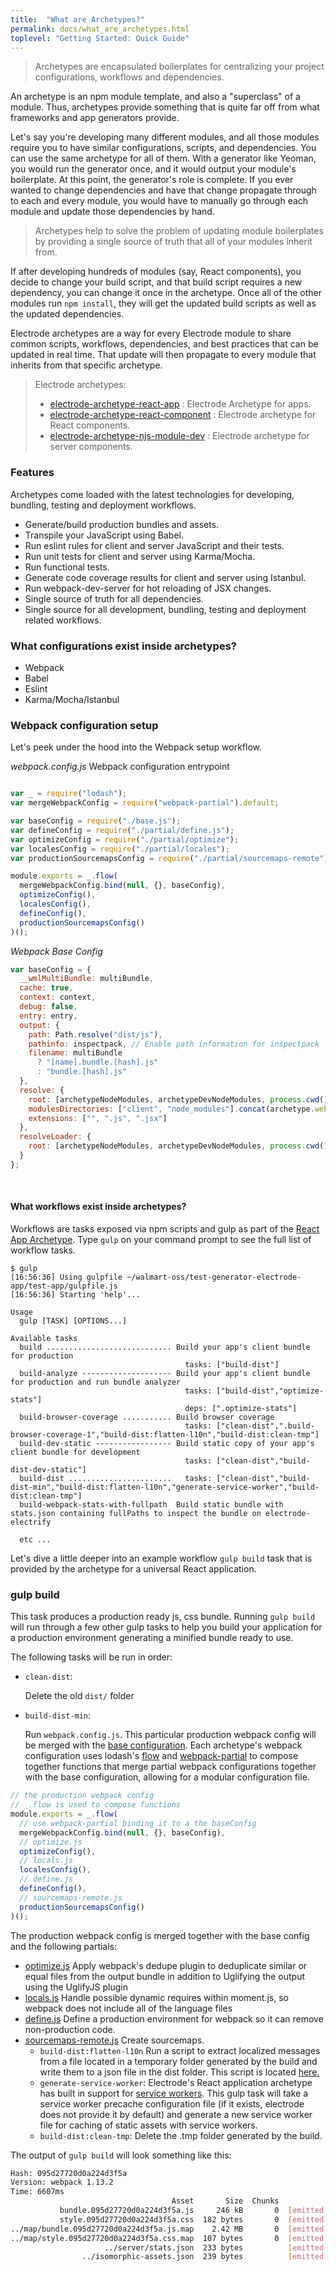 ```yaml
---
title:  "What are Archetypes?"
permalink: docs/what_are_archetypes.html
toplevel: "Getting Started: Quick Guide"
---
```


> Archetypes are encapsulated boilerplates for centralizing your project
> configurations, workflows and dependencies.

An archetype is an npm module template, and also a "superclass" of a module.
Thus, archetypes provide something that is quite far off from what frameworks
and app generators provide.

Let's say you're developing many different modules, and all those modules
require you to have similar configurations, scripts, and dependencies. You can
use the same archetype for all of them. With a generator like Yeoman, you would
run the generator once, and it would output your module's boilerplate. At this
point, the generator's role is complete. If you ever wanted to change
dependencies and have that change propagate through to each and every module,
you would have to manually go through each module and update those dependencies
by hand.

> Archetypes help to solve the problem of updating module boilerplates by
> providing a single source of truth that all of your modules inherit from.

If after developing hundreds of modules (say, React components), you decide to
change your build script, and that build script requires a new dependency, you
can change it once in the archetype. Once all of the other modules run `npm
install`, they will get the updated build scripts as well as the updated
dependencies.

Electrode archetypes are a way for every Electrode module to share common
scripts, workflows, dependencies, and best practices that can be updated in real
time. That update will then propagate to every module that inherits from that
specific archetype.

> Electrode archetypes:
>
> * [electrode-archetype-react-app] : Electrode Archetype for apps.
> * [electrode-archetype-react-component] : Electrode archetype for React
>   components.
> * [electrode-archetype-njs-module-dev] : Electrode archetype for server
>   components.

### Features

Archetypes come loaded with the latest technologies for developing, bundling,
testing and deployment workflows.

*   Generate/build production bundles and assets.
*   Transpile your JavaScript using Babel.
*   Run eslint rules for client and server JavaScript and their tests.
*   Run unit tests for client and server using Karma/Mocha.
*   Run functional tests.
*   Generate code coverage results for client and server using Istanbul.
*   Run webpack-dev-server for hot reloading of JSX changes.
*   Single source of truth for all dependencies.
*   Single source for all development, bundling, testing and deployment related
    workflows.

### What configurations exist inside archetypes?

*   Webpack
*   Babel
*   Eslint
*   Karma/Mocha/Istanbul

### Webpack configuration setup

Let's peek under the hood into the Webpack setup workflow.

*webpack.config.js* Webpack configuration entrypoint

```javascript

var _ = require("lodash");
var mergeWebpackConfig = require("webpack-partial").default;

var baseConfig = require("./base.js");
var defineConfig = require("./partial/define.js");
var optimizeConfig = require("./partial/optimize");
var localesConfig = require("./partial/locales");
var productionSourcemapsConfig = require("./partial/sourcemaps-remote");

module.exports = _.flow(
  mergeWebpackConfig.bind(null, {}, baseConfig),
  optimizeConfig(),
  localesConfig(),
  defineConfig(),
  productionSourcemapsConfig()
)();
```

*Webpack Base Config*

```javascript
var baseConfig = {
  __wmlMultiBundle: multiBundle,
  cache: true,
  context: context,
  debug: false,
  entry: entry,
  output: {
    path: Path.resolve("dist/js"),
    pathinfo: inspectpack, // Enable path information for inspectpack
    filename: multiBundle
      ? "[name].bundle.[hash].js"
      : "bundle.[hash].js"
  },
  resolve: {
    root: [archetypeNodeModules, archetypeDevNodeModules, process.cwd()],
    modulesDirectories: ["client", "node_modules"].concat(archetype.webpack.modulesDirectories),
    extensions: ["", ".js", ".jsx"]
  },
  resolveLoader: {
    root: [archetypeNodeModules, archetypeDevNodeModules, process.cwd()]
  }
};
```

<br>

#### What workflows exist inside archetypes?

Workflows are tasks exposed via npm scripts and gulp as part of the [React App
Archetype]. Type `gulp` on your command prompt to see the full list of workflow
tasks.

```
$ gulp
[16:56:36] Using gulpfile ~/walmart-oss/test-generator-electrode-app/test-app/gulpfile.js
[16:56:36] Starting 'help'...

Usage
  gulp [TASK] [OPTIONS...]

Available tasks
  build ............................ Build your app's client bundle for production
                                       tasks: ["build-dist"]
  build-analyze -------------------- Build your app's client bundle for production and run bundle analyzer
                                       tasks: ["build-dist","optimize-stats"]
                                       deps: [".optimize-stats"]
  build-browser-coverage ........... Build browser coverage
                                       tasks: ["clean-dist",".build-browser-coverage-1","build-dist:flatten-l10n","build-dist:clean-tmp"]
  build-dev-static ----------------- Build static copy of your app's client bundle for development
                                       tasks: ["clean-dist","build-dist-dev-static"]
  build-dist .......................   tasks: ["clean-dist","build-dist-min","build-dist:flatten-l10n","generate-service-worker","build-dist:clean-tmp"]
  build-webpack-stats-with-fullpath  Build static bundle with stats.json containing fullPaths to inspect the bundle on electrode-electrify

  etc ...
```

Let's dive a little deeper into an example workflow `gulp build` task that is
provided by the archetype for a universal React application.

### gulp build

This task produces a production ready js, css bundle. Running `gulp build` will
run through a few other gulp tasks to help you build your application for a
production environment generating a minified bundle ready to use.

The following tasks will be run in order:

*   `clean-dist`:

    Delete the old `dist/` folder

*   `build-dist-min`:

    Run `webpack.config.js`. This particular production webpack config will be
    merged with the [base configuration]. Each archetype's webpack configuration
    uses lodash's [flow] and [webpack-partial] to compose together functions
    that merge partial webpack configurations together with the base
    configuration, allowing for a modular configuration file.


```javascript
// the production webpack config
// _.flow is used to compose functions
module.exports = _.flow(
  // use webpack-partial binding it to a the baseConfig  
  mergeWebpackConfig.bind(null, {}, baseConfig),
  // optimize.js
  optimizeConfig(),
  // locals.js
  localesConfig(),
  // define.js
  defineConfig(),
  // sourcemaps-remote.js
  productionSourcemapsConfig()
)();
```


The production webpack config is merged together with the base config and the
following partials:

*   [optimize.js] Apply webpack's dedupe plugin to deduplicate similar or equal
    files from the output bundle in addition to Uglifying the output using the
    UglifyJS plugin
*   [locals.js] Handle possible dynamic requires within moment.js, so webpack
    does not include all of the language files
*   [define.js] Define a production environment for webpack so it can remove
    non-production code.
*   [sourcemaps-remote.js] Create sourcemaps.
    -   `build-dist:flatten-l10n` Run a script to extract localized messages
        from a file located in a temporary folder generated by the build and
        write them to a json file in the dist folder. This script is located
        [here.]
    -   `generate-service-worker`: Electrode's React application archetype has
        built in support for [service workers]. This gulp task will take a
        service worker precache configuration file (if it exists, electrode does
        not provide it by default) and generate a new service worker file for
        caching of static assets with service workers.
    -   `build-dist:clean-tmp`: Delete the .tmp folder generated by the build.

The output of `gulp build` will look something like this:

```bash
Hash: 095d27720d0a224d3f5a
Version: webpack 1.13.2
Time: 6607ms
                                    Asset       Size  Chunks             Chunk Names
           bundle.095d27720d0a224d3f5a.js     246 kB       0  [emitted]  main
           style.095d27720d0a224d3f5a.css  182 bytes       0  [emitted]  main
../map/bundle.095d27720d0a224d3f5a.js.map    2.42 MB       0  [emitted]  main
../map/style.095d27720d0a224d3f5a.css.map  107 bytes       0  [emitted]  main
                     ../server/stats.json  233 bytes          [emitted]
                ../isomorphic-assets.json  239 bytes          [emitted]
```

[electrode-archetype-react-app]: https://github.com/electrode-io/electrode#app-archetype
[React App Archetype]: https://github.com/electrode-io/electrode#app-archetype
[electrode-archetype-react-component]: https://github.com/electrode-io/electrode-archetype-react-component
[electrode-archetype-njs-module-dev]: https://github.com/electrode-io/electrode-archetype-njs-module-dev
[optimize.js]: https://github.com/electrode-io/electrode-archetype-react-app/blob/master/config/webpack/partial/optimize.js
[locals.js]: https://github.com/electrode-io/electrode-archetype-react-app/blob/master/config/webpack/partial/locales.js
[define.js]: https://github.com/electrode-io/electrode-archetype-react-app/blob/master/config/webpack/partial/define.js
[sourcemaps-remote.js]: https://github.com/electrode-io/electrode-archetype-react-app/blob/master/config/webpack/partial/sourcemaps-remote.js
[here.]: https://github.com/electrode-io/electrode-archetype-react-app/blob/master/scripts/l10n/flatten-messages.js
[service workers]: https://developers.google.com/web/fundamentals/getting-started/primers/service-workers
[base configuration]: https://github.com/electrode-io/electrode-archetype-react-app/blob/master/config/webpack/base.js
[flow]: https://lodash.com/docs/4.16.4#flow
[webpack-partial]: https://github.com/webpack-config/webpack-partial
